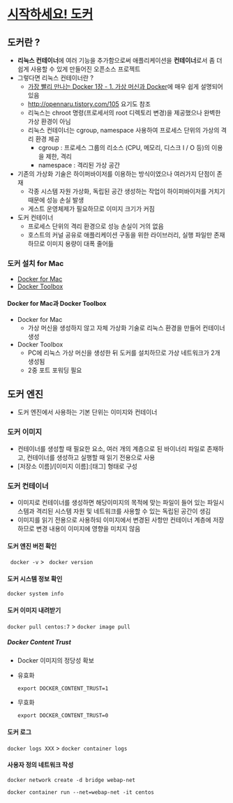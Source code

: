 # [시작하세요! 도커](http://wikibook.co.kr/docker/)

## 도커란 ?
- **리눅스 컨테이너**에 여러 기능을 추가함으로써 애플리케이션을 **컨테이너**로서 좀 더 쉽게 사용할 수 있게 만들어진 오픈소스 프로젝트
- 그렇다면 리눅스 컨테이너란 ?
	- [가장 빨리 만나는 Docker 1장 - 1. 가상 머신과 Docker](http://pyrasis.com/book/DockerForTheReallyImpatient/Chapter01/01)에 매우 쉽게 설명되어 있음
	- http://opennaru.tistory.com/105 요기도 참조
	- 리눅스는 chroot 명령(프로세서의 root 디렉토리 변경)을 제공했으나 완벽한 가상 환경이 아님
	- 리눅스 컨테이너는 cgroup, namespace 사용하여 프로세스 단위의 가상의 격리 환경 제공
		- cgroup : 프로세스 그룹의 리소스 (CPU, 메모리, 디스크 I / O 등)의 이용을 제한, 격리
		- namespace : 격리된 가상 공간
- 기존의 가상화 기술은 하이퍼바이저를 이용하는 방식이였으나 여러가지 단점이 존재
	- 각종 시스템 자원 가상화, 독립된 공간 생성하는 작업이 하이퍼바이저를 거치기때문에 성능 손실 발생
	- 게스트 운영체제가 필요하므로 이미지 크기가 커짐
- 도커 컨테이너
	- 프로세스 단위의 격리 환경으로 성능 손실이 거의 없음
	- 호스트의 커널 공유로 애플리케이션 구동을 위한 라이브러리, 실행 파일만 존재하므로 이미지 용량이 대폭 줄어듦

### 도커 설치 for Mac
- [Docker for Mac](https://www.docker.com/docker-mac)
- [Docker Toolbox](https://www.docker.com/products/docker-toolbox)

#### Docker for Mac과 Docker Toolbox
- Docker for Mac
	- 가상 머신을 생성하지 않고 자체 가상화 기술로 리눅스 환경을 만들어 컨테이너 생성
- Docker Toolbox
	- PC에 리눅스 가상 머신을 생성한 뒤 도커를 설치하므로 가상 네트워크가 2개 생성됨
	- 2중 포트 포워딩 필요

## 도커 엔진
- 도커 엔진에서 사용하는 기본 단위는 이미지와 컨테이너

### 도커 이미지
- 컨테이너를 생성할 때 필요한 요소, 여러 개의 계층으로 된 바이너리 파일로 존재하고, 컨테이너를 생성하고 실행할 때 읽기 전용으로 사용
- [저장소 이름]/[이미지 이름]:[태그] 형태로 구성

### 도커 컨테이너
- 이미지로 컨테이너를 생성하면 해당이미지의 목적에 맞는 파일이 들어 있는 파일시스템과 격리된 시스템 자원 및 네트워크를 사용할 수 있는 독립된 공간이 생김
- 이미지를 읽기 전용으로 사용하되 이미지에서 변경된 사항만 컨테이너 계층에 저장하므로 변경 내용이 이미지에 영향을 미치지 않음

#### 도커 엔진 버전 확인
``` docker -v``` > ``` docker version```

#### 도커 시스템 정보 확인

```docker system info```

#### 도커 이미지 내려받기
``` docker pull centos:7 ``` > ```docker image pull ```

##### Docker Content Trust

- Docker 이미지의 정당성 확보

- 유효화

  ```export DOCKER_CONTENT_TRUST=1```

- 무효화

  ```export DOCKER_CONTENT_TRUST=0```

#### 도커 로그
``` docker logs XXX ``` > ```docker container logs```

#### 사용자 정의 네트워크 작성

```docker network create -d bridge webap-net```

```docker container run --net=webap-net -it centos```